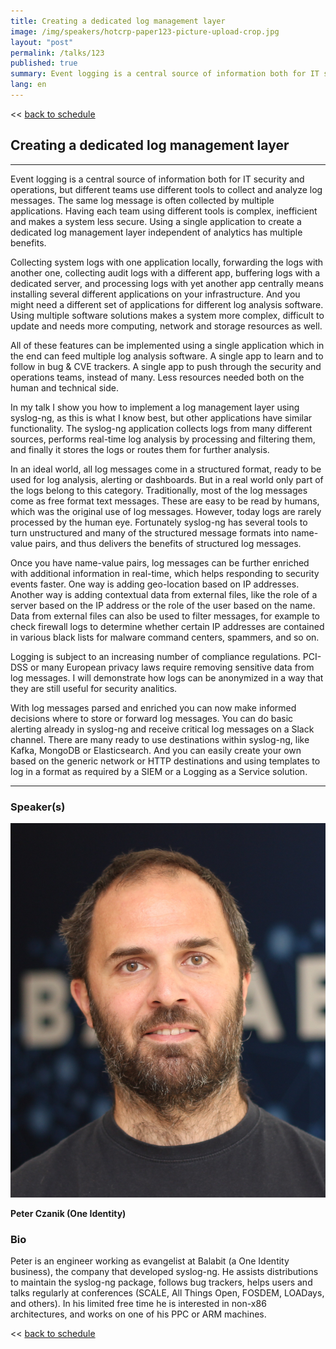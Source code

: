 ```yaml
---
title: Creating a dedicated log management layer
image: /img/speakers/hotcrp-paper123-picture-upload-crop.jpg
layout: "post"
permalink: /talks/123
published: true
summary: Event logging is a central source of information both for IT security and operations, but differe…
lang: en
---
```

<< [back to schedule](/schedule/)

## Creating a dedicated log management layer
---


Event logging is a central source of information both for IT security and operations, but different teams use different tools to collect and analyze log messages. The same log message is often collected by multiple applications. Having each team using different tools is complex, inefficient and makes a system less secure. Using a single application to create a dedicated log management layer independent of analytics has multiple benefits.

Collecting system logs with one application locally, forwarding the logs with another one, collecting audit logs with a different app, buffering logs with a dedicated server, and processing logs with yet another app centrally means installing several different applications on your infrastructure. And you might need a different set of applications for different log analysis software.  Using multiple software solutions makes a system more complex, difficult to update and needs more computing, network and storage resources as well.

All of these features can be implemented using a single application which in the end can feed multiple log analysis software. A single app to learn and to follow in bug & CVE trackers. A single app to push through the security and operations teams, instead of many. Less resources needed both on the human and technical side.

In my talk I show you how to implement a log management layer using syslog-ng, as this is what I know best, but other applications have similar functionality. The syslog-ng application collects logs from many different sources, performs real-time log analysis by processing and filtering them, and finally it stores the logs or routes them for further analysis.

In an ideal world, all log messages come in a structured format, ready to be used for log analysis, alerting or dashboards. But in a real world only part of the logs belong to this category. Traditionally, most of the log messages come as free format text messages. These are easy to be read by humans, which was the original use of log messages. However, today logs are rarely processed by the human eye. Fortunately syslog-ng has several tools to turn unstructured and many of the structured message formats into name-value pairs, and thus delivers the benefits of structured log messages.

Once you have name-value pairs, log messages can be further enriched with additional information in real-time, which helps responding to security events faster. One way is adding geo-location based on IP addresses. Another way is adding contextual data from external files, like the role of a server based on the IP address or the role of the user based on the name. Data from external files can also be used to filter messages, for example to check firewall logs to determine whether certain IP addresses are contained in various black lists for malware command centers, spammers, and so on.

Logging is subject to an increasing number of compliance regulations. PCI-DSS or many European privacy laws require removing sensitive data from log messages. I will demonstrate how logs can be anonymized in a way that they are still useful for security analitics.


With log messages parsed and enriched you can now make informed decisions where to store or forward log messages. You can do basic alerting already in syslog-ng and receive critical log messages on a Slack channel. There are many ready to use destinations within syslog-ng, like Kafka, MongoDB or Elasticsearch. And you can easily create your own based on the generic network or HTTP destinations and using templates to log in a format as required by a SIEM or a Logging as a Service solution.

---
### Speaker(s)
![speaker](/img/speakers/hotcrp-paper123-picture-upload.jpg)

**Peter Czanik (One Identity)**

### Bio
Peter is an engineer working as evangelist at Balabit (a One Identity business), the company that developed syslog-ng. He assists distributions to maintain the syslog-ng package, follows bug trackers, helps users and talks regularly at conferences (SCALE, All Things Open, FOSDEM, LOADays, and others). In his limited free time he is interested in non-x86 architectures, and works on one of his PPC or ARM machines.

<< [back to schedule](/schedule/)